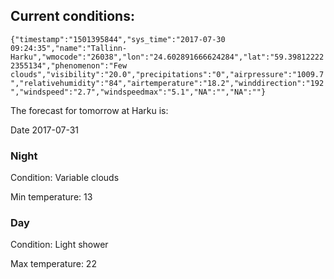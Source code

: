 ## Current conditions: 
 ``` {"timestamp":"1501395844","sys_time":"2017-07-30 09:24:35","name":"Tallinn-Harku","wmocode":"26038","lon":"24.602891666624284","lat":"59.398122222355134","phenomenon":"Few clouds","visibility":"20.0","precipitations":"0","airpressure":"1009.7","relativehumidity":"84","airtemperature":"18.2","winddirection":"192","windspeed":"2.7","windspeedmax":"5.1","NA":"","NA":""} ```

 The forecast for tomorrow at Harku is: 

Date 2017-07-31 

### Night 

Condition: Variable clouds 

Min temperature: 13 

### Day 

Condition: Light shower 

Max temperature: 22 

